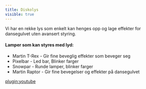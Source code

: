 ```yaml
---
title: Diskolys
visible: true
---
```


Vi har en rekke lys som enkelt kan henges opp og lage effekter for dansegulvet uten avansert styring.

#### Lamper som kan styres med lyd:
* Martin T-Rex - Gir fine beveglig effekter som beveger seg
* Pixelbar - Led bar, Blinker farger
* Snowpar - Runde lamper, blinker farger
* Martin Raptor - Gir fine bevegelser og effekter på dansegulvet

  
[plugin:youtube](https://www.youtube.com/watch?v=EeexzEN4dNw)
